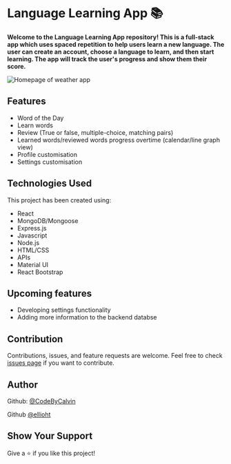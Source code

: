 # Language Learning App 📚

<strong>Welcome to the Language Learning App repository! This is a full-stack app which uses spaced repetition to help users learn a new language. The user can create an account, choose a language to learn, and then start learning. The app will track the user's progress and show them their score.</strong>

![Homepage of weather app](https://i.imgur.com/HEeTr5F.png)

## Features

- Word of the Day
- Learn words
- Review (True or false, multiple-choice, matching pairs)
- Learned words/reviewed words progress overtime (calendar/line graph view)
- Profile customisation
- Settings customisation

## Technologies Used

This project has been created using:

- React
- MongoDB/Mongoose
- Express.js
- Javascript
- Node.js
- HTML/CSS
- APIs
- Material UI
- React Bootstrap
  
## Upcoming features
- Developing settings functionality
- Adding more information to the backend databse

## Contribution

Contributions, issues, and feature requests are welcome. Feel free to check [issues page](https://github.com/CodeByCalvin/Jigsaw-Puzzle-Tracker/issues) if you want to contribute.

## Author

Github: [@CodeByCalvin](https://github.com/CodeByCalvin)

Github [@ellioht](https://github.com/ellioht)

## Show Your Support

Give a ⭐️ if you like this project!
